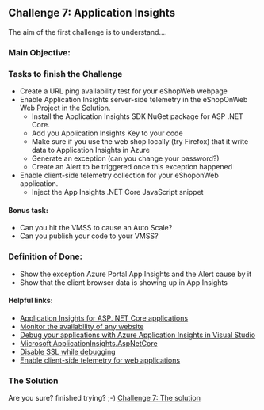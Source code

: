 ## Challenge 7:  Application Insights

The aim of the first challenge is to understand....

### Main Objective:


### Tasks to finish the Challenge
- Create a URL ping availability test for your eShopWeb webpage
- Enable Application Insights server-side telemetry in the eShopOnWeb Web Project in the Solution.
	- Install the Application Insights SDK NuGet package for ASP .NET Core. 
	- Add you Application Insights Key to your code
	- Make sure if you use the web shop locally (try Firefox) that it write data to Application Insights in Azure
	- Generate an exception (can you change your password?)
	- Create an Alert to be triggered once this exception happened
- Enable client-side telemetry collection for your eShoponWeb application.
	- Inject the App Insights .NET Core JavaScript snippet
	
#### Bonus task:
- Can you hit the VMSS to cause an Auto Scale?
- Can you publish your code to your VMSS?

### Definition of Done:
- Show the exception Azure Portal App Insights and the Alert cause by it
- Show that the client browser data is showing up in App Insights  

#### Helpful links:
- [Application Insights for ASP. NET Core applications](https://docs.microsoft.com/en-us/azure/azure-monitor/app/asp-net-core#enable-application-insights-server-side-telemetry-no-visual-studio)
- [Monitor the availability of any website](https://docs.microsoft.com/en-us/azure/azure-monitor/app/monitor-web-app-availability)
- [Debug your applications with Azure Application Insights in Visual Studio](https://docs.microsoft.com/en-us/azure/azure-monitor/app/visual-studio)
- [Microsoft.ApplicationInsights.AspNetCore](https://www.nuget.org/packages/Microsoft.ApplicationInsights.AspNetCore)
- [Disable SSL while debugging](https://codetolive.in/ide/how-to-disable-https-or-ssl-in-visual-studio-2019-for-web-project/)
- [Enable client-side telemetry for web applications](https://docs.microsoft.com/en-us/azure/azure-monitor/app/asp-net-core#enable-client-side-telemetry-for-web-applications)  

### The Solution

Are you sure? finished trying? ;-) 
[Challenge 7: The solution](solution7.md)
